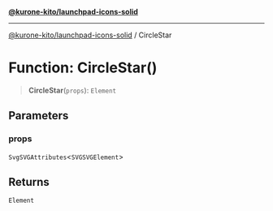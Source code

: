 [**@kurone-kito/launchpad-icons-solid**](../README.md)

***

[@kurone-kito/launchpad-icons-solid](../globals.md) / CircleStar

# Function: CircleStar()

> **CircleStar**(`props`): `Element`

## Parameters

### props

`SvgSVGAttributes`\<`SVGSVGElement`\>

## Returns

`Element`
